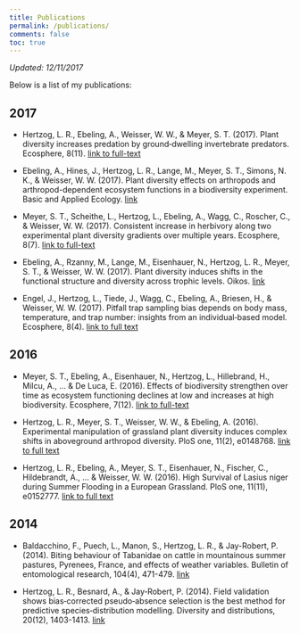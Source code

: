 ```yaml
---
title: Publications
permalink: /publications/
comments: false 
toc: true
---
```


_Updated: 12/11/2017_

Below is a list of my publications:

## 2017

* Hertzog, L. R., Ebeling, A., Weisser, W. W., & Meyer, S. T. (2017). Plant diversity increases predation by ground‐dwelling invertebrate predators. Ecosphere, 8(11). [link to full-text](http://onlinelibrary.wiley.com/doi/10.1002/ecs2.1990/full)

* Ebeling, A., Hines, J., Hertzog, L. R., Lange, M., Meyer, S. T., Simons, N. K., & Weisser, W. W. (2017). Plant diversity effects on arthropods and arthropod-dependent ecosystem functions in a biodiversity experiment. Basic and Applied Ecology. [link](http://www.sciencedirect.com/science/article/pii/S1439179117300920)

* Meyer, S. T., Scheithe, L., Hertzog, L., Ebeling, A., Wagg, C., Roscher, C., & Weisser, W. W. (2017). Consistent increase in herbivory along two experimental plant diversity gradients over multiple years. Ecosphere, 8(7). [link to full-text](http://onlinelibrary.wiley.com/doi/10.1002/ecs2.1876/full)

* Ebeling, A., Rzanny, M., Lange, M., Eisenhauer, N., Hertzog, L. R., Meyer, S. T., & Weisser, W. W. (2017). Plant diversity induces shifts in the functional structure and diversity across trophic levels. Oikos. [link](http://onlinelibrary.wiley.com/doi/10.1111/oik.04210/full)

* Engel, J., Hertzog, L., Tiede, J., Wagg, C., Ebeling, A., Briesen, H., & Weisser, W. W. (2017). Pitfall trap sampling bias depends on body mass, temperature, and trap number: insights from an individual‐based model. Ecosphere, 8(4). [link to full text](http://onlinelibrary.wiley.com/doi/10.1002/ecs2.1790/full)

## 2016

* Meyer, S. T., Ebeling, A., Eisenhauer, N., Hertzog, L., Hillebrand, H., Milcu, A., ... & De Luca, E. (2016). Effects of biodiversity strengthen over time as ecosystem functioning declines at low and increases at high biodiversity. Ecosphere, 7(12). [link to full-text](http://onlinelibrary.wiley.com/doi/10.1002/ecs2.1619/full)

* Hertzog, L. R., Meyer, S. T., Weisser, W. W., & Ebeling, A. (2016). Experimental manipulation of grassland plant diversity induces complex shifts in aboveground arthropod diversity. PloS one, 11(2), e0148768. [link to full text](http://journals.plos.org/plosone/article?id=10.1371/journal.pone.0148768)

* Hertzog, L. R., Ebeling, A., Meyer, S. T., Eisenhauer, N., Fischer, C., Hildebrandt, A., ... & Weisser, W. W. (2016). High Survival of Lasius niger during Summer Flooding in a European Grassland. PloS one, 11(11), e0152777. [link to full text](http://journals.plos.org/plosone/article?id=10.1371/journal.pone.0152777)

## 2014

* Baldacchino, F., Puech, L., Manon, S., Hertzog, L. R., & Jay-Robert, P. (2014). Biting behaviour of Tabanidae on cattle in mountainous summer pastures, Pyrenees, France, and effects of weather variables. Bulletin of entomological research, 104(4), 471-479. [link](https://www.cambridge.org/core/journals/bulletin-of-entomological-research/article/biting-behaviour-of-tabanidae-on-cattle-in-mountainous-summer-pastures-pyrenees-france-and-effects-of-weather-variables/8895BCA7F544626F65FE4C61D9EF598B)

* Hertzog, L. R., Besnard, A., & Jay‐Robert, P. (2014). Field validation shows bias‐corrected pseudo‐absence selection is the best method for predictive species‐distribution modelling. Diversity and distributions, 20(12), 1403-1413.
[link](http://onlinelibrary.wiley.com/doi/10.1111/ddi.12249/full)


